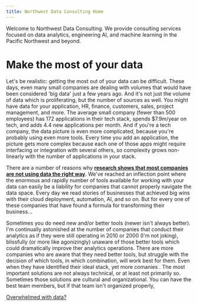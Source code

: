 ```yaml
---
title: Northwest Data Consulting Home
---
```


<!--<center><img src = "/GDC-logo-web-trans.png" alt = "Northwest Data Consulting Logo"></center>-->

Welcome to Northwest Data Consulting. We provide consulting services focused on data analytics, engineering AI, and machine learning in the Pacific Northwest and beyond.

# Make the most of your data

Let's be realistic: getting the most out of your data can be difficult. These days, even many small companies are dealing with volumes that would have been considered 'big data' just a few years ago. And it's not just the volume of data which is proliferating, but the number of sources as well. You might have data for your application, HR, finance, customers, sales, project management, and more. The average small company (fewer than 500 employees) has 172 applications in their tech stack, spends $7.9m/year on tech, and adds 4.4 new applications per month. And if you're a tech company, the data picture is even more complicated, because you're probably using even more tools. Every time you add an application, the picture gets more complex because each one of those apps might require interfacing or integration with several others, so complexity grows non-linearly with the number of applications in your stack. 

There are a number of reasons why **[research shows that most companies are not using data the right way](https://towardsdatascience.com/most-businesses-dont-use-data-the-right-way-research-e1dcc81a5627?gi=19a732577212)**. We've reached an inflection point where the enormous and rapidly number of tools available for working with your data can easily be a liability for companies that cannot properly navigate the data space. Every day we read stories of businesses that achieved big wins with their cloud deployment, automation, AI, and so on. But for every one of these companies that have found a formula for transforming their business...

Sometimes you do need new and/or better tools (newer isn't always better). I'm continually astonished at the number of companies that conduct their analytics as if they were still operating in 2010 or 2000 (I'm not joking), blissfully (or more like agonizingly) unaware of those better tools which could dramatically improve ther analytics operations. There are more companies who are aware that they need better tools, but struggle with the decision of which tools, in which combination, will work best for them. Even when they have identified their ideal stack, yet more comanies . The most important solutions are not always technical, or at least not primarily so. Sometimes those solutions are cultural and organizational. You can have the best team members, but if that team isn't organized properly, 

[Overwhelmed with data?](_posts/overwhelm.md)
